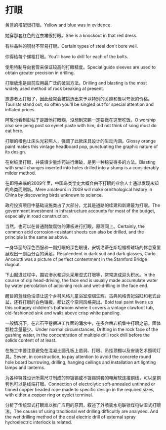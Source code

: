 # 打眼

<p><span class="chinese">黄蓝的搭配很打眼。</span><span class="english">Yellow and blue was in evidence.</span></p>

<p><span class="chinese">她穿那套红色的连衣裙很打眼。</span><span class="english">She is a knockout in that red dress.</span></p>

<p><span class="chinese">有些品种的钢材不容易打眼。</span><span class="english">Certain types of steel don't bore well.</span></p>

<p><span class="chinese">你得给每个螺栓打眼。</span><span class="english">You'll have to drill for each of the bolts.</span></p>

<p><span class="chinese">使用特制导向套管来保证较高的打眼精度。</span><span class="english">Special guide sleeves are used to obtain greater precision in drilling.</span></p>

<p><span class="chinese">打眼放炮是目前应用最广泛的破岩方法。</span><span class="english">Drilling and blasting is the most widely used method of rock breaking at present.</span></p>

<p><span class="chinese">旅游者太打眼了，因此经常会被挑选出来予以特别的关照和售以夸张的价格。</span><span class="english">Tourists stand out, so often you'll be singled out for special attention and inflated prices.</span></p>

<p><span class="chinese">阿敬也看到彭帖于是跟他打眼糊，没想到宋鹏一定要做在这里吃饭。</span><span class="english">O worship also see peng post so eyelet paste with him, did not think of song must do eat here.</span></p>

<p><span class="chinese">打眼的橙色让床头光彩照人，强调了此款床具设计的生动内涵。</span><span class="english">Glossy orange paint makes this vintage headboard pop, punctuating the graphic nature of its design.</span></p>

<p><span class="chinese">在树桩里打眼，并装填少量炸药进行爆破，是另一种稳妥得多的方法。</span><span class="english">Blasting with small changes inserted into holes drilled into a stump is a considerably milder method.</span></p>

<p><span class="chinese">在即将来临的2009年里，中国鸟类学史大概会由不打眼的业余人士通过发现未知的鸟类而刷新。</span><span class="english">Mere amateurs in 2009 will make ornithological history in China by discovering birds unknown to science.</span></p>

<p><span class="chinese">政府投资项目中基础设施类占了大部分，尤其是道路的续建和新建最为打眼。</span><span class="english">The government investment in infrastructure accounts for most of the budget, especially in road construction.</span></p>

<p><span class="chinese">当然，也可以在普通耐酸腐蚀的薄板进行打眼，原理同上。</span><span class="english">Certainly, the common acid corrosion-resistant sheets can also be drilled, and the principle is the same as above.</span></p>

<p><span class="chinese">一身华丽的深色西服和一副打眼的深色眼镜，安切洛蒂在斯坦福桥球场的休息室里展现出一副百分百的满足。</span><span class="english">Resplendent in dark suit and dark glasses, Carlo Ancelotti was a picture of perfect contentment in the Stamford Bridge dugout.</span></p>

<p><span class="chinese">下山掘进过程中，围岩渗水和迎头采用湿式打眼等，常常造成迎头积水。</span><span class="english">In the course of dip head-driving, the face end is usually made accumulate water by water percolation of adjoining rock and wet-drilling in the face end.</span></p>

<p><span class="chinese">醒目的蓝绿色油漆让这个乡村风格儿童浴室熠熠生辉。古典风格贵妃浴缸和老式台盆，还有打眼的白色镶板，都让这个空间风格突出。</span><span class="english">Bold teal paint livens up this cottagey children's bathroom where it covers a vintage clawfoot tub, old-fashioned sink and walls above crisp white paneling.</span></p>

<p><span class="chinese">一般情况下，在岩石平巷掘进工作面的涌水中，在多台凿岩机集中打眼之前，固体颗粒含量最少。</span><span class="english">Under normal circumstances, Drifting in the rock face of the gushing water, in the concentration of multiple drill rock drill before the solids content of at least.</span></p>

<p><span class="chinese">在施工中要注意避免在混凝土圆孔板上凿洞、打眼、吊挂顶棚以及安装艺术照明灯具。</span><span class="english">Seven, in construction, to pay attention to avoid the concrete round hole board burrowing, drilling, hanging ceilings and installation art lighting lamps and lanterns.</span></p>

<p><span class="chinese">为各种特殊设计所需尺寸制成的带镀锡或不镀锡铜套的电解软连接铜线，可以是铜套也可以是线端打眼。</span><span class="english">Connection of electrolytic soft-annealed untinned or tinned copper headed rope made to specific design in the required sizes, with either a copper ring or eyelet terminal.</span></p>

<p><span class="chinese">分析了传统湿式打眼难以推广应用的原因，叙述了外喷雾水电联锁煤电钻湿式打眼法。</span><span class="english">The causes of using traditional wet drilling difficultly are analysed. And the wet drilling method of the coal electric drill of external spray hydroelectric interlock is related.</span></p>


